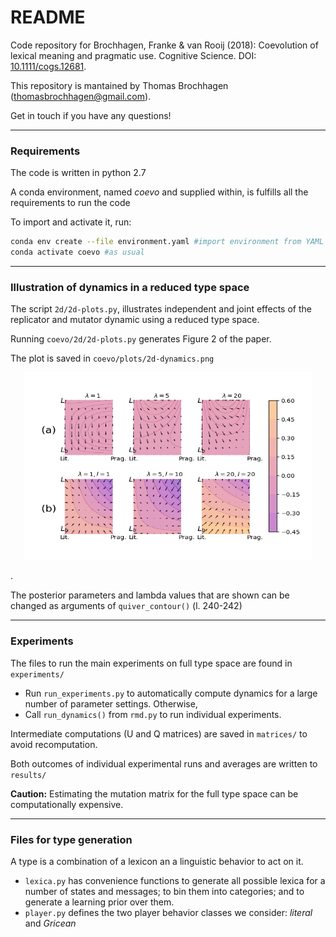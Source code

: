# README
Code repository for Brochhagen, Franke & van Rooij (2018): Coevolution of lexical meaning and pragmatic use.  Cognitive Science. DOI: [10.1111/cogs.12681](https://doi.org/10.1111%2Fcogs.12681). 

This repository is mantained by Thomas Brochhagen (thomasbrochhagen@gmail.com).

Get in touch if you have any questions!

***

### Requirements

The code is written in python 2.7

A conda environment, named *coevo* and supplied within, is fulfills all the requirements to run the code

To import and activate it, run:

```bash
conda env create --file environment.yaml #import environment from YAML
conda activate coevo #as usual
```



***

### Illustration of dynamics in a reduced type space
The script `2d/2d-plots.py`, illustrates independent and joint effects of the replicator and mutator dynamic using a reduced type space.

Running `coevo/2d/2d-plots.py` generates Figure 2 of the paper. 

The plot is saved in `coevo/plots/2d-dynamics.png`

<p align="center">
  <img width="460" height="300" src="https://raw.githubusercontent.com/brochhagen/coevo/main/plots/2d-dynamics.png">
</p>
. 

The posterior parameters and lambda values that are shown can be changed as arguments of  `quiver_contour()` (l. 240-242)



*** 
 
### Experiments
The files to run the main experiments on full type space are found in `experiments/`

  * Run `run_experiments.py` to automatically compute dynamics for a large number of parameter settings. Otherwise,
  * Call `run_dynamics()` from `rmd.py` to run individual experiments.


 Intermediate computations (U and Q matrices) are saved in `matrices/` to avoid recomputation. 
 
 Both outcomes of individual experimental runs and averages are written to `results/`
 
 **Caution:** Estimating the mutation matrix for the full type space can be computationally expensive. 

***

### Files for type generation

A type is a combination of a lexicon an a linguistic behavior to act on it.

  * `lexica.py` has convenience functions to generate all possible lexica for a number of states and messages; to bin them into categories; and to generate a learning prior over them.
  * `player.py` defines the two player behavior classes we consider: *literal* and *Gricean* 